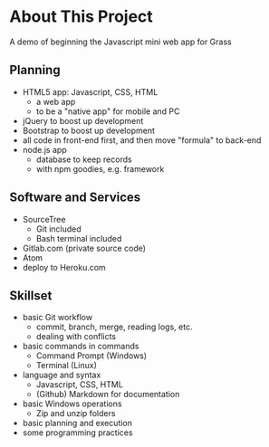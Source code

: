 # About This Project

A demo of beginning the Javascript mini web app for Grass


## Planning

- HTML5 app: Javascript, CSS, HTML
	- a web app
	- to be a "native app" for mobile and PC
- jQuery to boost up development
- Bootstrap to boost up development
- all code in front-end first, and then move "formula" to back-end
- node.js app
	- database to keep records
	- with npm goodies, e.g. framework


## Software and Services

- SourceTree
	- Git included
	- Bash terminal included
- Gitlab.com (private source code)
- Atom
- deploy to Heroku.com


## Skillset

- basic Git workflow
	- commit, branch, merge, reading logs, etc.
	- dealing with conflicts
- basic commands in commands
	- Command Prompt (Windows)
	- Terminal (Linux)
- language and syntax
	- Javascript, CSS, HTML
	- (Github) Markdown for documentation
- basic Windows operations
	- Zip and unzip folders
- basic planning and execution
- some programming practices
